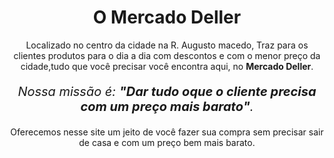 <!DOCTYPE html>
<html lang-"pt-br">
 <head>
    <meta charset="UTF-8">
 </head>
 <body>
  
   <h1 style="text-align: center">O Mercado Deller</h1>
  
   <p style="text-align: center">Localizado no centro da cidade na R. Augusto macedo, Traz para os clientes produtos para o dia a dia com descontos e com o    menor preço da cidade,tudo   que você precisar você encontra aqui, no <strong>Mercado Deller</strong>.</p>
  
   <p style="font-size: 20px; text-align: center"><em>Nossa missão é: <strong>"Dar tudo oque o cliente precisa com um preço mais barato"</strong>.</em></p>
  
   <p style="text-align: center">Oferecemos nesse site um jeito de você fazer sua compra sem precisar sair de casa e com um preço bem mais barato.</p>
  
 </body>
 
</html>
